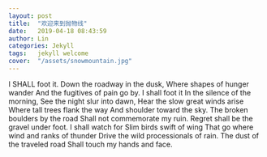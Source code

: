 ```yaml
---
layout: post
title:  "欢迎来到抛物线"
date:   2019-04-18 08:43:59
author: Lin
categories: Jekyll
tags:	jekyll welcome
cover:  "/assets/snowmountain.jpg"
---
```


I SHALL foot it.
Down the roadway in the dusk,
Where shapes of hunger wander
And the fugitives of pain go by.
I shall foot it
In the silence of the morning,
See the night slur into dawn,
Hear the slow great winds arise
Where tall trees flank the way
And shoulder toward the sky.
The broken boulders by the road
Shall not commemorate my ruin.
Regret shall be the gravel under foot.
I shall watch for
Slim birds swift of wing
That go where wind and ranks of thunder
Drive the wild processionals of rain.
The dust of the traveled road
Shall touch my hands and face.
